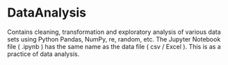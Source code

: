 # DataAnalysis
Contains cleaning, transformation and exploratory analysis of various data sets using Python Pandas, NumPy, re, random, etc. The Jupyter Notebook file ( .ipynb ) has the same name as the data file ( csv / Excel ).
This is as a practice of data analysis.
